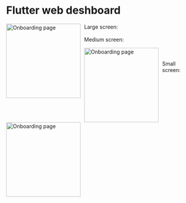 # Flutter web deshboard

Large screen:
 <img src="https://github.com/AsadbekAbdumajidov/web_deshboard_lending/assets/95922380/69cbcf7f-102f-4d30-96cd-bbc080792fb0"
     alt="Onboarding page"
     style="float: left; margin-right: 10px;" width="200" />
 </br>
 </br>
 Medium screen:
 
 <img src="https://github.com/AsadbekAbdumajidov/web_deshboard_lending/assets/95922380/34037ca4-f4c6-4bdd-8e8a-bdb8bc6e9fce"
     alt="Onboarding page"
     style="float: left; margin-right: 10px;" width="200" />
 </br>
 </br>
 Small screen:
 
 <img src="https://github.com/AsadbekAbdumajidov/web_deshboard_lending/assets/95922380/2d6b96d7-525f-4a68-b649-9d77ef7e595b"
     alt="Onboarding page"
     style="float: left; margin-right: 10px;" width="200" />
 </br>
 </br>
